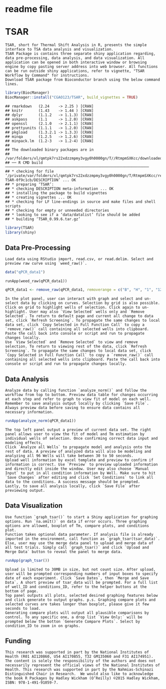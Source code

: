 readme file
================

# TSAR

    TSAR, short for Thermal Shift Analysis in R, presents the simple interface to TSA data analysis and visualization.
    TSAR Package is contains three separate shiny application regarding, data pre-processing, data analysis, and data visualization. All application can be opened in both interactive window or browsing engine by copy pasting server address into web browser. All functions can be run outside shiny applications, refer to vignette, "TSAR Workflow by Command" for instructions.
    Download TSAR package from Bioconductor branch using the below command lines.

``` r
library(BiocManager)
BiocManager::install("CGAO123/TSAR", build_vignettes = TRUE)
```

    ## rmarkdown   (2.24    -> 2.25 ) [CRAN]
    ## knitr       (1.43    -> 1.44 ) [CRAN]
    ## dplyr       (1.1.2   -> 1.1.3) [CRAN]
    ## askpass     (1.1     -> 1.2.0) [CRAN]
    ## openssl     (2.1.0   -> 2.1.1) [CRAN]
    ## prettyunits (1.1.1   -> 1.2.0) [CRAN]
    ## pkgload     (1.3.2.1 -> 1.3.3) [CRAN]
    ## minqa       (1.2.5   -> 1.2.6) [CRAN]
    ## minpack.lm  (1.2-3   -> 1.2-4) [CRAN]
    ## 
    ## The downloaded binary packages are in
    ##  /var/folders/xl/qmtpk7rs22xdzzmpmy3vgy0h0000gn/T//RtmpmSXKcc/downloaded_packages
    ## ── R CMD build ─────────────────────────────────────────────────────────────────
    ## * checking for file ‘/private/var/folders/xl/qmtpk7rs22xdzzmpmy3vgy0h0000gn/T/RtmpmSXKcc/remotes5e041236ea96/CGAO123-TSAR-0f9c1cb/DESCRIPTION’ ... OK
    ## * preparing ‘TSAR’:
    ## * checking DESCRIPTION meta-information ... OK
    ## * installing the package to build vignettes
    ## * creating vignettes ... OK
    ## * checking for LF line-endings in source and make files and shell scripts
    ## * checking for empty or unneeded directories
    ## * looking to see if a ‘data/datalist’ file should be added
    ## * building ‘TSAR_0.99.6.tar.gz’

``` r
library(TSAR)
library(shiny)
```

## Data Pre-Processing

    Load data using RStudio import, read.csv, or read.delim. Select and preview raw curve using `weed_raw()`.

``` r
data("qPCR_data1")
```

```
runApp(weed_raw(qPCR_data1))
```

``` r
qPCR_data1 <- remove_raw(qPCR_data1, removerange = c("B", "H", "1", "12"))
```

    In the plot panel, user can interact with graph and select and un-select data by clicking on curves. Selection by grid is also possible. Click on grid to highlight wells of selection. Click again to un-highlight. User may also `View Selected` wells only and `Remove Selected`. To return to default page and current all change to data set, click `Refresh Screening`. To propagate the same changes to local data set, click `Copy Selected in Full Function Call` to copy a `remove_raw()` call containing all selected wells into clipboard. Paste the call back into console or script and run to propagate changes locally. 
    Use `View Selected` and `Remove Selected` to view and remove selection. To return to viewing rest of the data, click `Refresh Screening`. To propagate the same changes to local data set, click `Copy Selected in Full Function Call` to copy a `remove_raw()` call containing all selected wells into clipboard. Paste the call back into console or script and run to propagate changes locally.

## Data Analysis

    Analyze data by calling function `analyze_norm()` and follow the workflow from top to bottom. Preview data table for changes occurring at each step and refer to graph to view fit of model on each well. Remember to save analysis output locally by clicking `Save File`. Always preview data before saving to ensure data contains all necessary information.

``` r
runApp(analyze_norm(qPCR_data1))
```

    The top left panel output a preview of current data set. The right panel allows user to view the fit of model and Tm estimation by individual wells of selection. Once confirming correct data input and modeling effects,
    Click `Analyze all Wells` to propagate model and analysis onto the rest of data. A preview of analyzed data will also be modeling and analyzing all 96 Wells will take between 30 to 50 seconds.
    Upload well information by excel template and preview to confirm if information is correct. Use `Preview` to preview uploaded information and directly edit inside the window. User may also choose `Manual Input` to put in all condition information by Well. Make sure to hit `Save Changes` after editing and click `Set Conditions` to link all data to the conditions. A success message should be prompted.
    Lastly, to save all analysis locally, click `Save File` after previewing output. 

## Data Visualization

    Use function `graph_tsar()` to start a Shiny application for graphing options. Run `na.omit()` on data if error occurs. Three graphing options are allowed, boxplot of Tm, compare plots, and conditions plot.
    Function takes optional data parameter. If analysis file is already imported in the environment, call function as `graph_tsar(tsar_data)`. Else, user may use the merge data panel to upload and merge data of all test trials. Simply call `graph_tsar()` and click `Upload and Merge Data` button to reveal the panel to merge data.

``` r
runApp(graph_tsar())
```

    Upload is limited to 30MB in size, but not count size. After upload, user will be prompted corresponding numbers of input boxes to specify date of each experiment. Click `Save Dates`, then `Merge and Save Data`. A short preview of tsar_data will be prompted. For a full list of well_ID and conditions_ID, refer to the helper buttons at the bottom of page.
    Top panel outputs all plots, selected desired graphing features below and click generate to output graphs. p.s. Graphing compare plots and selected curves are takes longer than boxplot, please give it few seconds to load.
    Generating compare plots will output all plausible comparisons by control. To any specific one, a drop list `View Only:` will be prompted below the botton `Generate Compare Plots`. Select by condition_ID to zoom in on graphs.

## Funding

    This research was supported in part by the National Institutes of Health (R01 AI120860, U54 AI170855, T32 GM135060 and F31 AI174951). The content is solely the responsibility of the authors and does not necessarily represent the official views of the National Institutes of Health. This research was supported in part by the Nahmias-Schinazi Distinguished Chair in Research.  We would also like to acknowledge the book R Packages by Hadley Wickham (O’Reilly) ©2015 Hadley Wickham, ISBN: 978-1-491-91059-7.
